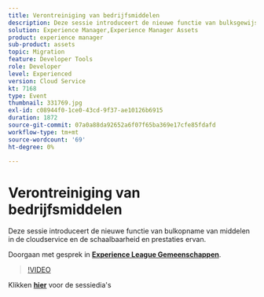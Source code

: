 ```yaml
---
title: Verontreiniging van bedrijfsmiddelen
description: Deze sessie introduceert de nieuwe functie van bulksgewijs innemen van middelen in de cloudservice en de schaalbaarheid en prestaties ervan. Deze sessie is afgeleverd als onderdeel van de Adobe Developers Live Content-gebeurtenis.
solution: Experience Manager,Experience Manager Assets
product: experience manager
sub-product: assets
topic: Migration
feature: Developer Tools
role: Developer
level: Experienced
version: Cloud Service
kt: 7168
type: Event
thumbnail: 331769.jpg
exl-id: c08944f0-1ce0-43cd-9f37-ae10126b6915
duration: 1872
source-git-commit: 07a0a88da92652a6f07f65ba369e17cfe85fdafd
workflow-type: tm+mt
source-wordcount: '69'
ht-degree: 0%

---
```


# Verontreiniging van bedrijfsmiddelen

Deze sessie introduceert de nieuwe functie van bulkopname van middelen in de cloudservice en de schaalbaarheid en prestaties ervan.

Doorgaan met gesprek in **[Experience League Gemeenschappen](https://adobe.ly/36Yd3v6)**.

>[!VIDEO](https://video.tv.adobe.com/v/331769/?quality=12&learn=on&hidetitle=true)

Klikken **[hier](/help/adobe-developers-live/assets/asset-bulk-ingestion.pdf)** voor de sessiedia&#39;s
